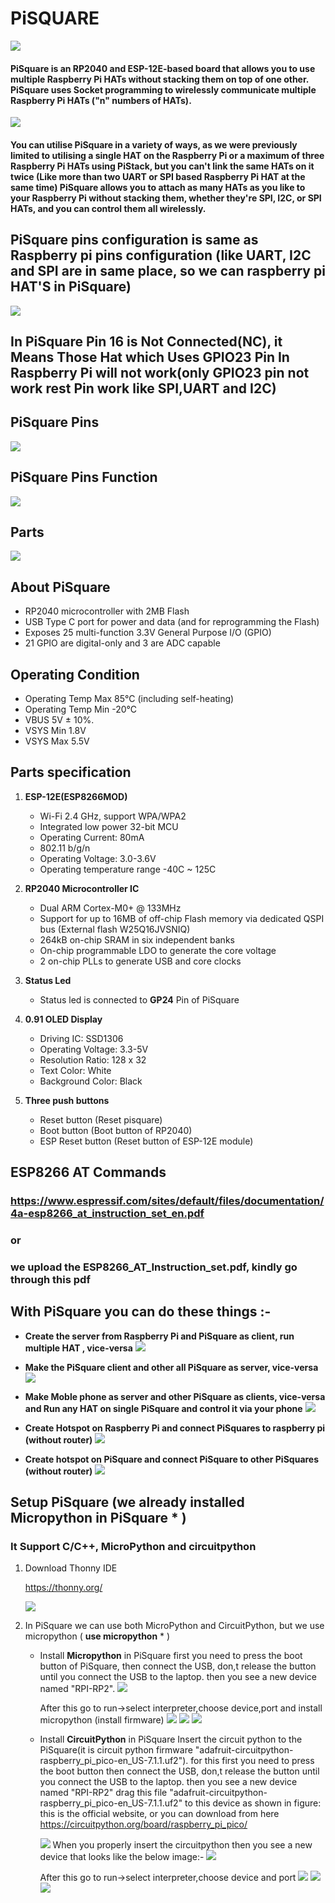 # PiSQUARE

<img src = "https://github.com/sbcshop/PiSquare/blob/main/images/img.png" />

#### PiSquare is an RP2040 and ESP-12E-based board that allows you to use multiple Raspberry Pi HATs without stacking them on top of one other. PiSquare uses Socket programming to wirelessly communicate multiple Raspberry Pi HATs ("n" numbers of HATs).

<img src = "https://github.com/sbcshop/PiSquare/blob/main/images/img2.png" />

#### You can utilise PiSquare in a variety of ways, as we were previously limited to utilising a single HAT on the Raspberry Pi or a maximum of three Raspberry Pi HATs using PiStack, but you can't link the same HATs on it twice (Like more than two UART or SPI based Raspberry Pi HAT at the same time) PiSquare allows you to attach as many HATs as you like to your Raspberry Pi without stacking them, whether they're SPI, I2C, or SPI HATs, and you can control them all wirelessly.

## PiSquare pins configuration is same as Raspberry pi pins configuration (like UART, I2C and SPI are in same place, so we can raspberry pi HAT'S in PiSquare)

<img src = "https://github.com/sbcshop/PiSquare/blob/main/images/img3.png" />

## In PiSquare Pin 16 is Not Connected(NC), it Means Those Hat which Uses GPIO23 Pin In Raspberry Pi will not work(only GPIO23 pin not work rest Pin work like SPI,UART and I2C)

## PiSquare Pins

<img src = "https://github.com/sbcshop/PiSquare/blob/main/images/img4.JPG" />

## PiSquare Pins Function
<img src = "https://github.com/sbcshop/PiSquare/blob/main/images/img23.JPG" />

## Parts

<img src = "https://github.com/sbcshop/PiSquare/blob/main/images/img1.png" />

## About PiSquare
  * RP2040 microcontroller with 2MB Flash
  * USB Type C port for power and data (and for reprogramming the Flash)
  * Exposes 25 multi-function 3.3V General Purpose I/O (GPIO)
  * 21 GPIO are digital-only and 3 are ADC capable

## Operating Condition
 * Operating Temp Max 85°C (including self-heating)
 * Operating Temp Min -20°C
 * VBUS 5V ± 10%.
 * VSYS Min 1.8V
 * VSYS Max 5.5V
 
## Parts specification
1. **ESP-12E(ESP8266MOD)**
    * Wi-Fi 2.4 GHz, support WPA/WPA2
    * Integrated low power 32-bit MCU
    * Operating Current: 80mA
    * 802.11 b/g/n
    * Operating Voltage: 3.0-3.6V
    * Operating temperature range -40C ~ 125C
   
2. **RP2040 Microcontroller IC**
   * Dual ARM Cortex-M0+ @ 133MHz
   * Support for up to 16MB of off-chip Flash memory via dedicated QSPI bus (External flash W25Q16JVSNIQ)
   * 264kB on-chip SRAM in six independent banks
   * On-chip programmable LDO to generate the core voltage
   * 2 on-chip PLLs to generate USB and core clocks
  
3. **Status Led**
   * Status led is connected to **GP24** Pin of PiSquare
   
4. **0.91 OLED Display**
   * Driving IC: SSD1306
   * Operating Voltage: 3.3-5V
   * Resolution Ratio: 128 x 32
   * Text Color: White
   * Background Color: Black
   
5. **Three push buttons**
   * Reset button     (Reset pisquare)
   * Boot button      (Boot button of RP2040)
   * ESP Reset button (Reset button of ESP-12E module)

## ESP8266 AT Commands
### https://www.espressif.com/sites/default/files/documentation/4a-esp8266_at_instruction_set_en.pdf
### or 
### we upload the ESP8266_AT_Instruction_set.pdf, kindly go through this pdf


## With PiSquare you can do these things :-

* **Create the server from Raspberry Pi and PiSquare as client, run multiple HAT , vice-versa**
    <img src = "https://github.com/sbcshop/PiSquare/blob/main/images/gif1.gif" />
    
* **Make the PiSquare client and other all PiSquare as server, vice-versa**
    <img src = "https://github.com/sbcshop/PiSquare/blob/main/images/gif2.gif" />

* **Make Moble phone as server and other PiSquare as clients, vice-versa and Run any HAT on single PiSquare and control it via your phone**
    <img src = "https://github.com/sbcshop/PiSquare/blob/main/images/gif3.gif" />
    
* **Create Hotspot on Raspberry Pi and connect PiSquares to raspberry pi (without router)**
    <img src = "https://github.com/sbcshop/PiSquare/blob/main/images/gif4.gif" />

* **Create hotspot on PiSquare and connect PiSquare to other PiSquares (without router)**
    <img src = "https://github.com/sbcshop/PiSquare/blob/main/images/gif5.gif" />

## Setup PiSquare (we already installed Micropython in PiSquare * )
### It Support C/C++, MicroPython and circuitpython
1. Download Thonny IDE 

   https://thonny.org/
   
   <img src= "https://github.com/sbcshop/RoundyPi/blob/main/images/img.JPG" />
   
2. In PiSquare we can use both MicroPython and CircuitPython, but we use micropython ( **use micropython** * )
   * Install **Micropython** in PiSquare
     first you need to press the boot button of PiSquare, then connect the USB, don,t release the button until you connect the USB to the laptop. then you see a new        device named "RPI-RP2". 
        <img src= "https://github.com/sbcshop/RoundyPi/blob/main/images/img13.png" />
        
     After this go to run->select interpreter,choose device,port and install micropython (install firmware)
        <img src= "https://github.com/sbcshop/RoundyPi/blob/main/images/img2.png" />
        <img src= "https://github.com/sbcshop/RoundyPi/blob/main/images/img3.png" />
        <img src= "https://github.com/sbcshop/RoundyPi/blob/main/images/img4.png" />
        
   * Install **CircuitPython** in PiSquare
     Insert the circuit python to the PiSquare(it is circuit python firmware "adafruit-circuitpython-raspberry_pi_pico-en_US-7.1.1.uf2"). for this first you need to        press the boot button then connect the USB, don,t release the button until you connect the USB to the laptop. then you see a new device named "RPI-RP2" drag this      file "adafruit-circuitpython- raspberry_pi_pico-en_US-7.1.1.uf2" to this device as shown in figure:
     this is the official website, or you can download from here https://circuitpython.org/board/raspberry_pi_pico/
     
     <img src= "https://github.com/sbcshop/RoundyPi/blob/main/images/img13.png" />  
     When you properly insert the circuitpython then you see a new device that looks like the below image:-
     <img src= "https://github.com/sbcshop/RoundyPi/blob/main/images/img11.png" />
     
      After this go to run->select interpreter,choose device and port
         <img src= "https://github.com/sbcshop/RoundyPi/blob/main/images/img18.png" />
         <img src= "https://github.com/sbcshop/RoundyPi/blob/main/images/img19.png" />
         <img src= "https://github.com/sbcshop/RoundyPi/blob/main/images/img20.png" />
    
